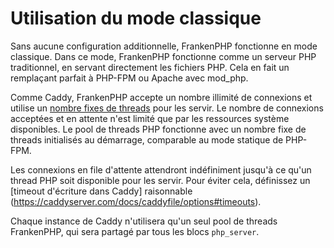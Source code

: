 # Utilisation du mode classique

Sans aucune configuration additionnelle, FrankenPHP fonctionne en mode classique. Dans ce mode, FrankenPHP fonctionne comme un serveur PHP traditionnel, en servant directement les fichiers PHP. Cela en fait un remplaçant parfait à PHP-FPM ou Apache avec mod_php.

Comme Caddy, FrankenPHP accepte un nombre illimité de connexions et utilise un [nombre fixes de threads](config.md#configuration-du-caddyfile) pour les servir. Le nombre de connexions acceptées et en attente n'est limité que par les ressources système disponibles. Le pool de threads PHP fonctionne avec un nombre fixe de threads initialisés au démarrage, comparable au mode statique de PHP-FPM.

Les connexions en file d'attente attendront indéfiniment jusqu'à ce qu'un thread PHP soit disponible pour les servir. Pour éviter cela, définissez un [timeout d'écriture dans Caddy] raisonnable (https://caddyserver.com/docs/caddyfile/options#timeouts).

Chaque instance de Caddy n'utilisera qu'un seul pool de threads FrankenPHP, qui sera partagé par tous les blocs `php_server`.
